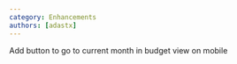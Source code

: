 ```yaml
---
category: Enhancements
authors: [adastx]
---
```


Add button to go to current month in budget view on mobile
